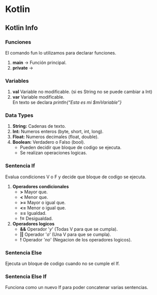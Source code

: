 # Kotlin
## Kotlin Info

### Funciones
El comando fun lo utilizamos para declarar funciones.
1. **main** -> Función principal.
2. **private** ->

### Variables
1. **val** Variable no modificable. (si es String no se puede cambiar a Int)
2. **var** Variable modificable.  
En texto se declara *println{“Esta es mi $miVariable”}*

### Data Types
1. **String:** Cadenas de texto.  
2. **Int:** Numeros enteros (byte, short, int, long).  
3. **Float:** Numeros decimales (float, double).  
4. **Boolean:** Verdadero o Falso (bool).  
	- Pueden decidir que bloque de codigo se ejecuta.  
	- Se realizan operaciones logicas.

### Sentencia If
Evalua condiciones V o F y decide que bloque de codigo se ejecuta.  

1. **Operadores condicionales**
	- **>** Mayor que.
	- **<** Menor que.
	- **>=** Mayor o igual que.
	- **<=** Menor o igual que.
	- **==** Igualdad.
	- **!=** Desigualdad.
2. **Operadores logicos**
	- **&&** Operador '*y*' (Todas V para que se cumpla).
	- **||** Operador '*o*' (Una V para que se cumpla).
	- **!** Operador '*no*' (Negacion de los operadores logicos).  
### Sentencia Else
Ejecuta un bloque de codigo cuando no se cumple el If.  

### Sentencia Else If
Funciona como un nuevo If para poder concatenar varias sentencias.
